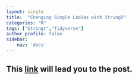 ```yaml
---
layout: single
title:  "Changing Single Ladies with StringR"
categories: "R"
tags: ["Stringr","Tidyverse"]
author_profile: false
sidebar: 
    nav: 'docs'
---
```


## This [link](https://cheolminlee0907.netlify.app/post/2021-04-15-changing-single-ladies-with-stringr/) will lead you to the post.
